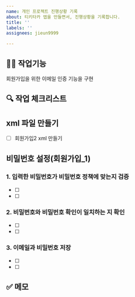 ```yaml
---
name: 개인 프로젝트 진행상황 기록
about: 티키타카 앱을 만들면서, 진행상황을 기록합니다.
title: ''
labels: ''
assignees: jieun9999

---
```


## ✍🏻 작업기능
회원가입을 위한 이메일 인증 기능을 구현

## 🔍 작업 체크리스트 
## xml 파일 만들기
- [ ] 회원가입2 xml 만들기

## 비밀번호 설정(회원가입_1)
### 1. 입력한 비밀번호가 비밀번호 정책에 맞는지 검증
- [ ] 
- [ ] 

### 2. 비밀번호와 비밀번호 확인이 일치하는 지 확인
- [ ] 
- [ ] 

### 3. 이메일과 비밀번호 저장
- [ ] 
- [ ] 



## ✅ 메모
